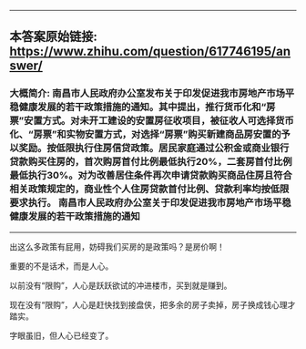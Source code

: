 ----------------------------------------
## 本答案原始链接: https://www.zhihu.com/question/617746195/answer/
### 大概简介: 南昌市人民政府办公室发布关于印发促进我市房地产市场平稳健康发展的若干政策措施的通知。其中提出，推行货币化和“房票”安置方式。对未开工建设的安置房征收项目，被征收人可选择货币化、“房票”和实物安置方式，对选择“房票”购买新建商品房安置的予以奖励。按低限执行住房信贷政策。居民家庭通过公积金或商业银行贷款购买住房的，首次购房首付比例最低执行20%，二套房首付比例最低执行30%。对为改善居住条件再次申请贷款购买商品住房且符合相关政策规定的，商业性个人住房贷款首付比例、贷款利率均按低限要求执行。 南昌市人民政府办公室关于印发促进我市房地产市场平稳健康发展的若干政策措施的通知
----------------------------------------
出这么多政策有屁用，妨碍我们买房的是政策吗？是房价啊！

重要的不是话术，而是人心。

以前没有“限购”，人心是跃跃欲试的冲进楼市，买到就是赚到。

现在没有“限购”，人心是赶快找到接盘侠，把多余的房子卖掉，房子换成钱心理才踏实。

字眼虽旧，但人心已经变了。